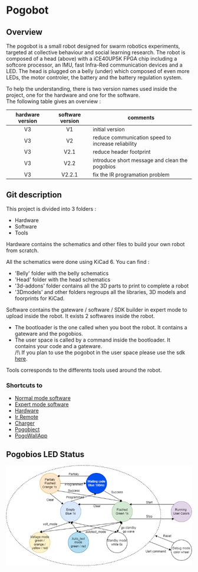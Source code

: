 # Pogobot

## Overview 
The pogobot is a small robot designed for swarm robotics experiments, targeted at collective behaviour and social learning research.
The robot is composed of a head (above) with a iCE40UP5K FPGA chip including a softcore processor, an IMU, fast Infra-Red communication devices and a LED.
The head is plugged on a belly (under) which composed of even more LEDs, the motor controler, the battery and the battery regulation system.

To help the understanding, there is two version names used inside the project, one for the hardware and one for the software. <br> 
The following table gives an overview :

| hardware version | software version | comments                                           |
|:----------------:|:----------------:|----------------------------------------------------|
|        V3        |        V1        | initial version                                    |
|        V3        |        V2        | reduce communication speed to increase reliability |
|        V3        |       V2.1       | reduce header footprint                            |
|        V3        |       V2.2       | introduce short message and clean the pogobios     |
|        V3        |      V2.2.1      | fix the IR programation problem                    |

## Git description
This project is divided into 3 folders :
- Hardware
- Software
- Tools

Hardware contains the schematics and other files to build your own robot from scratch. 

All the schematics were done using KiCad 6. You can find : 
- 'Belly' folder with the belly schematics
- 'Head' folder with the head schematics
- '3d-addons' folder contains all the 3D parts to print to complete a robot
- '3Dmodels' and other folders regroups all the libraries, 3D models and foorprints for KiCad.
   
Software contains the gateware / software / SDK builder in expert mode to upload inside the robot.
It exists 2 softwares inside the robot. 
- The bootloader is the one called when you boot the robot. It contains a gateware and the pogobios.
- The user space is called by a command inside the bootloader. It contains your code and a gateware. <br>
/!\ If you plan to use the pogobot in the user space please use the sdk [here](https://github.com/nekonaute/pogobot-sdk).
  
Tools corresponds to the differents tools used around the robot.

### Shortcuts to

- [Normal mode software](https://github.com/nekonaute/pogobot-sdk)
- [Expert mode software](/Software/readme.md)
- [Hardware](/Hardware/readme.md)
- [Ir Remote](/readme-irRemote.md)
- [Charger](/readme-charger.md)
- [Pogobject](/Software/pogobject/readme.md)
- [PogoWallApp](/Software/pogoWallApp/readme.md)


## Pogobios LED Status

<img src="Images/pogobot_led_status.png" alt="pogobios leds status" width="800"/>






